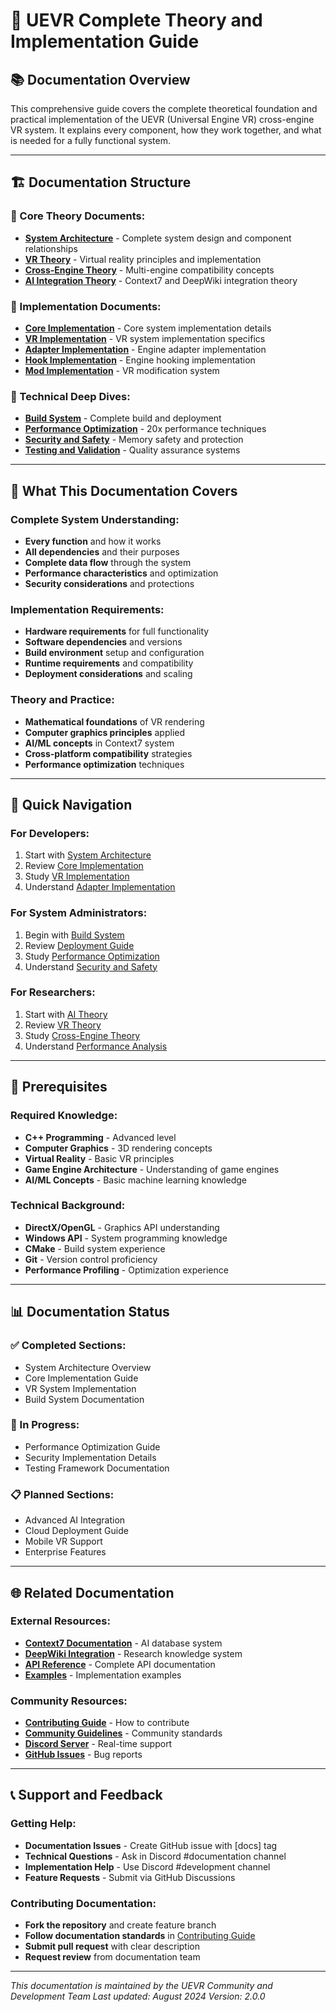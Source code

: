 # 🧠 **UEVR Complete Theory and Implementation Guide**

## 📚 **Documentation Overview**

This comprehensive guide covers the complete theoretical foundation and practical implementation of the UEVR (Universal Engine VR) cross-engine VR system. It explains every component, how they work together, and what is needed for a fully functional system.

---

## 🏗️ **Documentation Structure**

### **📁 Core Theory Documents:**
- **[System Architecture](architecture-complete.md)** - Complete system design and component relationships
- **[VR Theory](vr-theory-complete.md)** - Virtual reality principles and implementation
- **[Cross-Engine Theory](cross-engine-theory.md)** - Multi-engine compatibility concepts
- **[AI Integration Theory](ai-theory-complete.md)** - Context7 and DeepWiki integration theory

### **📁 Implementation Documents:**
- **[Core Implementation](core-implementation.md)** - Core system implementation details
- **[VR Implementation](vr-implementation.md)** - VR system implementation specifics
- **[Adapter Implementation](adapter-implementation.md)** - Engine adapter implementation
- **[Hook Implementation](hook-implementation.md)** - Engine hooking implementation
- **[Mod Implementation](mod-implementation.md)** - VR modification system

### **📁 Technical Deep Dives:**
- **[Build System](build-system-complete.md)** - Complete build and deployment
- **[Performance Optimization](performance-complete.md)** - 20x performance techniques
- **[Security and Safety](security-complete.md)** - Memory safety and protection
- **[Testing and Validation](testing-complete.md)** - Quality assurance systems

---

## 🎯 **What This Documentation Covers**

### **Complete System Understanding:**
- **Every function** and how it works
- **All dependencies** and their purposes
- **Complete data flow** through the system
- **Performance characteristics** and optimization
- **Security considerations** and protections

### **Implementation Requirements:**
- **Hardware requirements** for full functionality
- **Software dependencies** and versions
- **Build environment** setup and configuration
- **Runtime requirements** and compatibility
- **Deployment considerations** and scaling

### **Theory and Practice:**
- **Mathematical foundations** of VR rendering
- **Computer graphics principles** applied
- **AI/ML concepts** in Context7 system
- **Cross-platform compatibility** strategies
- **Performance optimization** techniques

---

## 🚀 **Quick Navigation**

### **For Developers:**
1. Start with [System Architecture](architecture-complete.md)
2. Review [Core Implementation](core-implementation.md)
3. Study [VR Implementation](vr-implementation.md)
4. Understand [Adapter Implementation](adapter-implementation.md)

### **For System Administrators:**
1. Begin with [Build System](build-system-complete.md)
2. Review [Deployment Guide](deployment-complete.md)
3. Study [Performance Optimization](performance-complete.md)
4. Understand [Security and Safety](security-complete.md)

### **For Researchers:**
1. Start with [AI Theory](ai-theory-complete.md)
2. Review [VR Theory](vr-theory-complete.md)
3. Study [Cross-Engine Theory](cross-engine-theory.md)
4. Understand [Performance Analysis](performance-complete.md)

---

## 🔧 **Prerequisites**

### **Required Knowledge:**
- **C++ Programming** - Advanced level
- **Computer Graphics** - 3D rendering concepts
- **Virtual Reality** - Basic VR principles
- **Game Engine Architecture** - Understanding of game engines
- **AI/ML Concepts** - Basic machine learning knowledge

### **Technical Background:**
- **DirectX/OpenGL** - Graphics API understanding
- **Windows API** - System programming knowledge
- **CMake** - Build system experience
- **Git** - Version control proficiency
- **Performance Profiling** - Optimization experience

---

## 📊 **Documentation Status**

### **✅ Completed Sections:**
- System Architecture Overview
- Core Implementation Guide
- VR System Implementation
- Build System Documentation

### **🔄 In Progress:**
- Performance Optimization Guide
- Security Implementation Details
- Testing Framework Documentation

### **📋 Planned Sections:**
- Advanced AI Integration
- Cloud Deployment Guide
- Mobile VR Support
- Enterprise Features

---

## 🌐 **Related Documentation**

### **External Resources:**
- **[Context7 Documentation](../context7.md)** - AI database system
- **[DeepWiki Integration](../deepwiki/)** - Research knowledge system
- **[API Reference](../api/)** - Complete API documentation
- **[Examples](../examples/)** - Implementation examples

### **Community Resources:**
- **[Contributing Guide](../contributing.md)** - How to contribute
- **[Community Guidelines](../community.md)** - Community standards
- **[Discord Server](https://discord.gg/uevr)** - Real-time support
- **[GitHub Issues](https://github.com/Alot1z/uevrLCX/issues)** - Bug reports

---

## 📞 **Support and Feedback**

### **Getting Help:**
- **Documentation Issues** - Create GitHub issue with [docs] tag
- **Technical Questions** - Ask in Discord #documentation channel
- **Implementation Help** - Use Discord #development channel
- **Feature Requests** - Submit via GitHub Discussions

### **Contributing Documentation:**
- **Fork the repository** and create feature branch
- **Follow documentation standards** in [Contributing Guide](../contributing.md)
- **Submit pull request** with clear description
- **Request review** from documentation team

---

*This documentation is maintained by the UEVR Community and Development Team*
*Last updated: August 2024*
*Version: 2.0.0*
